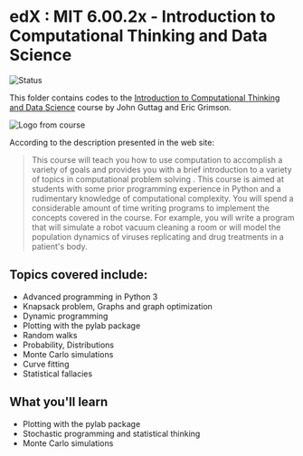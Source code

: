 # edX : MIT 6.00.2x - Introduction to Computational Thinking and Data Science

<img alt="Status" src="https://cdn.jsdelivr.net/gh/rogergranada/MOOCs/_utils/finished.svg">

This folder contains codes to the [Introduction to Computational Thinking and Data Science](https://www.edx.org/course/introduction-computational-thinking-data-mitx-6-00-2x-6/) course by John Guttag and Eric Grimson. 

![Logo from course](https://webview.edx.org/sites/default/files/course/image/promoted/6.00.2x_computational_thinking_homepage378x225.jpg)

According to the description presented in the web site:

> This course will teach you how to use computation to accomplish a variety of goals and provides you with a brief introduction to a variety of topics in computational problem solving . This course is aimed at students with some prior programming experience in Python and a rudimentary knowledge of computational complexity. You will spend a considerable amount of time writing programs to implement the concepts covered in the course. For example, you will write a program that will simulate a robot vacuum cleaning a room or will model the population dynamics of viruses replicating and drug treatments in a patient's body.
> 

Topics covered include:
-----------------------

- Advanced programming in Python 3
- Knapsack problem, Graphs and graph optimization
- Dynamic programming
- Plotting with the pylab package
- Random walks
- Probability, Distributions
- Monte Carlo simulations
- Curve fitting
- Statistical fallacies

What you'll learn
-----------------
- Plotting with the pylab package
- Stochastic programming and statistical thinking
- Monte Carlo simulations
